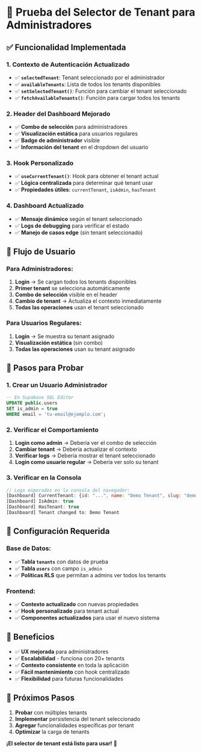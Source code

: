 # 🧪 Prueba del Selector de Tenant para Administradores

## ✅ **Funcionalidad Implementada**

### **1. Contexto de Autenticación Actualizado**
- ✅ **`selectedTenant`**: Tenant seleccionado por el administrador
- ✅ **`availableTenants`**: Lista de todos los tenants disponibles
- ✅ **`setSelectedTenant()`**: Función para cambiar el tenant seleccionado
- ✅ **`fetchAvailableTenants()`**: Función para cargar todos los tenants

### **2. Header del Dashboard Mejorado**
- ✅ **Combo de selección** para administradores
- ✅ **Visualización estática** para usuarios regulares
- ✅ **Badge de administrador** visible
- ✅ **Información del tenant** en el dropdown del usuario

### **3. Hook Personalizado**
- ✅ **`useCurrentTenant()`**: Hook para obtener el tenant actual
- ✅ **Lógica centralizada** para determinar qué tenant usar
- ✅ **Propiedades útiles**: `currentTenant`, `isAdmin`, `hasTenant`

### **4. Dashboard Actualizado**
- ✅ **Mensaje dinámico** según el tenant seleccionado
- ✅ **Logs de debugging** para verificar el estado
- ✅ **Manejo de casos edge** (sin tenant seleccionado)

## 🎯 **Flujo de Usuario**

### **Para Administradores:**
1. **Login** → Se cargan todos los tenants disponibles
2. **Primer tenant** se selecciona automáticamente
3. **Combo de selección** visible en el header
4. **Cambio de tenant** → Actualiza el contexto inmediatamente
5. **Todas las operaciones** usan el tenant seleccionado

### **Para Usuarios Regulares:**
1. **Login** → Se muestra su tenant asignado
2. **Visualización estática** (sin combo)
3. **Todas las operaciones** usan su tenant asignado

## 🧪 **Pasos para Probar**

### **1. Crear un Usuario Administrador**
```sql
-- En Supabase SQL Editor
UPDATE public.users 
SET is_admin = true 
WHERE email = 'tu-email@ejemplo.com';
```

### **2. Verificar el Comportamiento**
1. **Login como admin** → Debería ver el combo de selección
2. **Cambiar tenant** → Debería actualizar el contexto
3. **Verificar logs** → Debería mostrar el tenant seleccionado
4. **Login como usuario regular** → Debería ver solo su tenant

### **3. Verificar en la Consola**
```javascript
// Logs esperados en la consola del navegador:
[Dashboard] CurrentTenant: {id: "...", name: "Demo Tenant", slug: "demo"}
[Dashboard] IsAdmin: true
[Dashboard] HasTenant: true
[Dashboard] Tenant changed to: Demo Tenant
```

## 🔧 **Configuración Requerida**

### **Base de Datos:**
- ✅ **Tabla `tenants`** con datos de prueba
- ✅ **Tabla `users`** con campo `is_admin`
- ✅ **Políticas RLS** que permitan a admins ver todos los tenants

### **Frontend:**
- ✅ **Contexto actualizado** con nuevas propiedades
- ✅ **Hook personalizado** para tenant actual
- ✅ **Componentes actualizados** para usar el nuevo sistema

## 🎉 **Beneficios**

- ✅ **UX mejorada** para administradores
- ✅ **Escalabilidad** - funciona con 20+ tenants
- ✅ **Contexto consistente** en toda la aplicación
- ✅ **Fácil mantenimiento** con hook centralizado
- ✅ **Flexibilidad** para futuras funcionalidades

## 🚀 **Próximos Pasos**

1. **Probar** con múltiples tenants
2. **Implementar** persistencia del tenant seleccionado
3. **Agregar** funcionalidades específicas por tenant
4. **Optimizar** la carga de tenants

**¡El selector de tenant está listo para usar!** 🎯
